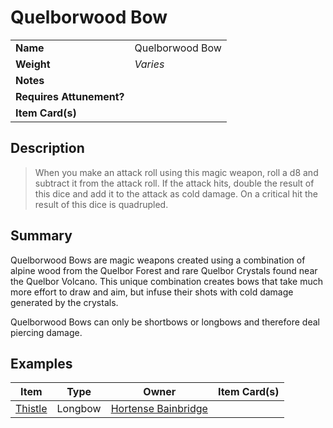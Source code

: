 # Quelborwood Bow

|||
| --- | --- |
| **Name** | Quelborwood Bow | item.2
| **Weight** | *Varies* |
| **Notes** | |
| **Requires Attunement?** | | *Remove if not a magic item*
| **Item Card(s)** | | *Remove if digital campaign*

## Description

> When you make an attack roll using this magic weapon, roll a d8 and subtract it from the attack roll. If the attack hits, double the result of this dice and add it to the attack as cold damage. On a critical hit the result of this dice is quadrupled.

## Summary

Quelborwood Bows are magic weapons created using a combination of alpine wood from the Quelbor Forest and rare Quelbor Crystals found near the Quelbor Volcano. This unique combination creates bows that take much more effort to draw and aim, but infuse their shots with cold damage generated by the crystals.

Quelborwood Bows can only be shortbows or longbows and therefore deal piercing damage.

## Examples

| Item | Type | Owner | Item Card(s) |
| --- | --- | --- | --- |
| [Thistle](../thistle.md) | Longbow | [Hortense Bainbridge](../../../characters/hortense-bainbridge.md) |

